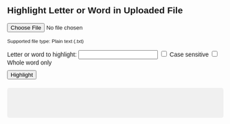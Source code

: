 <!DOCTYPE html>
<html lang="en">
<head>
  <meta charset="UTF-8">
  <title>Letter or Word Highlighter</title>
  <style>
    body {
      font-family: Arial, sans-serif;
      padding: 20px;
    }
    #output {
      margin-top: 20px;
      white-space: pre-wrap;
      background-color: #f0f0f0;
      padding: 10px;
      border-radius: 5px;
      min-height: 50px;
    }
    strong {
      background-color: yellow;
    }
    .error {
      color: red;
    }
    .loading {
      color: blue;
    }
    .controls {
      margin: 10px 0;
    }
  </style>
</head>
<body>
  <h2>Highlight Letter or Word in Uploaded File</h2>
  <input type="file" id="fileInput" accept=".txt"><br>
  <p><small>Supported file type: Plain text (.txt)</small></p>
  <div class="controls">
    <label for="wordInput">Letter or word to highlight:</label>
    <input type="text" id="wordInput">
    <label><input type="checkbox" id="caseSensitive"> Case sensitive</label>
    <label><input type="checkbox" id="wholeWord"> Whole word only</label>
  </div>
  <button onclick="processFile()">Highlight</button>

  <div id="output"></div>

  <script>
    function escapeRegExp(string) {
      return string.replace(/[.*+?^${}()|[\]\\]/g, '\\$&');
    }

    function processFile() {
      const fileInput = document.getElementById('fileInput');
      const word = document.getElementById('wordInput').value.trim();
      const caseSensitive = document.getElementById('caseSensitive').checked;
      const wholeWord = document.getElementById('wholeWord').checked;
      const output = document.getElementById('output');

      output.innerHTML = '';
      output.classList.remove('error', 'loading');

      if (!fileInput.files[0]) {
        output.classList.add('error');
        output.textContent = 'Error: Please upload a text file.';
        return;
      }
      if (!word) {
        output.classList.add('error');
        output.textContent = 'Error: Please enter a letter or word to highlight.';
        return;
      }

      if (fileInput.files[0].size > 1024 * 1024) {
        output.classList.add('error');
        output.textContent = 'Error: File is too large (max 1MB).';
        return;
      }

      output.classList.add('loading');
      output.textContent = 'Processing file...';

      const reader = new FileReader();
      reader.onload = function(e) {
        try {
          let text = e.target.result;
          const escapedWord = escapeRegExp(word);
          let regexPattern = wholeWord ? `\\b${escapedWord}\\b` : escapedWord;
          let regexFlags = caseSensitive ? 'g' : 'gi';
          const regex = new RegExp(regexPattern, regexFlags);
          const highlighted = text.replace(regex, '<strong>$&</strong>');
          output.classList.remove('loading');
          output.innerHTML = highlighted;
        } catch (err) {
          output.classList.add('error');
          output.textContent = 'Error: Failed to process file. Ensure it’s a valid text file.';
        }
      };
      reader.onerror = function() {
        output.classList.add('error');
        output.classList.remove('loading');
        output.textContent = 'Error: Could not read the file.';
      };
      reader.readAsText(fileInput.files[0]);
    }
  </script>
</body>
</html>
